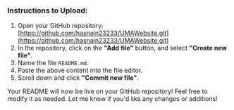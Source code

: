 
### Instructions to Upload:
1. Open your GitHub repository: [https://github.com/hasnain23233/UMAWebsite.git](https://github.com/hasnain23233/UMAWebsite.git)
2. In the repository, click on the **"Add file"** button, and select **"Create new file"**.
3. Name the file `README.md`.
4. Paste the above content into the file editor.
5. Scroll down and click **"Commit new file"**.

Your README will now be live on your GitHub repository! Feel free to modify it as needed. Let me know if you'd like any changes or additions!
